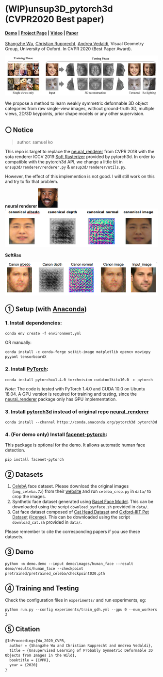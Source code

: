 # (WIP)unsup3D_pytorch3d (CVPR2020 Best paper)
#### [Demo](http://www.robots.ox.ac.uk/~vgg/blog/unsupervised-learning-of-probably-symmetric-deformable-3d-objects-from-images-in-the-wild.html) | [Project Page](https://elliottwu.com/projects/unsup3d/) | [Video](https://www.youtube.com/watch?v=5rPJyrU-WE4) | [Paper](https://arxiv.org/abs/1911.11130)
[Shangzhe Wu](https://elliottwu.com/), [Christian Rupprecht](https://chrirupp.github.io/), [Andrea Vedaldi](http://www.robots.ox.ac.uk/~vedaldi/), Visual Geometry Group, University of Oxford. In CVPR 2020 (Best Paper Award).

<img src="./img/teaser.jpg" width="800">

We propose a method to learn weakly symmetric deformable 3D object categories from raw single-view images, without ground-truth 3D, multiple views, 2D/3D keypoints, prior shape models or any other supervision.

## 〇 Notice

> author: samuel ko

This repo is target to replace the [neural_renderer](https://github.com/hiroharu-kato/neural_renderer) from CVPR 2018 with the sota renderer ICCV 2019 [Soft Rasterizer](https://github.com/ShichenLiu/SoftRas) provided by pytorch3d.
In order to compatible with the pytorch3d API, we change a little bit in `unsup3d/renderer/renderer.py` & `unsup3d/renderer/utils.py`. 

However, the effect of this implemention is not good. I will still work on this and try to fix that problem.

**neural renderer**
<img src="./img/softRas/input_image.png">
<img src="./img/neural_renderer/nr.png">

**SoftRas**

<img src="./img/softRas/nr.png">


## ① Setup (with [Anaconda](https://www.anaconda.com/))

### 1. Install dependencies:
```
conda env create -f environment.yml
```
OR manually:
```
conda install -c conda-forge scikit-image matplotlib opencv moviepy pyyaml tensorboardX
```

### 2. Install [PyTorch](https://pytorch.org/):
```
conda install pytorch==1.4.0 torchvision cudatoolkit=10.0 -c pytorch
```
*Note*: The code is tested with PyTorch 1.4.0 and CUDA 10.0 on Ubuntu 18.04. A GPU version is required for training and testing, since the [neural_renderer](https://github.com/daniilidis-group/neural_renderer) package only has GPU implementation.

### 3. Install [pytorch3d](https://github.com/facebookresearch/pytorch3d) instead of original repo [neural_renderer](https://github.com/daniilidis-group/neural_renderer)

```
conda install --channel https://conda.anaconda.org/pytorch3d pytorch3d
```

### 4. (For demo only) Install [facenet-pytorch](https://github.com/timesler/facenet-pytorch):
This package is optional for the demo. It allows automatic human face detection.
```
pip install facenet-pytorch
```

## ② Datasets
1. [CelebA](http://mmlab.ie.cuhk.edu.hk/projects/CelebA.html) face dataset. Please download the original images (`img_celeba.7z`) from their [website](http://mmlab.ie.cuhk.edu.hk/projects/CelebA.html) and run `celeba_crop.py` in `data/` to crop the images.
2. Synthetic face dataset generated using [Basel Face Model](https://faces.dmi.unibas.ch/bfm/). This can be downloaded using the script `download_synface.sh` provided in `data/`.
3. Cat face dataset composed of [Cat Head Dataset](http://academictorrents.com/details/c501571c29d16d7f41d159d699d0e7fb37092cbd) and [Oxford-IIIT Pet Dataset](http://www.robots.ox.ac.uk/~vgg/data/pets/) ([license](https://creativecommons.org/licenses/by-sa/4.0/)). This can be downloaded using the script `download_cat.sh` provided in `data/`.

Please remember to cite the corresponding papers if you use these datasets.

## ③ Demo
```
python -m demo.demo --input demo/images/human_face --result demo/results/human_face --checkpoint pretrained/pretrained_celeba/checkpoint030.pth
```

## ④ Training and Testing
Check the configuration files in `experiments/` and run experiments, eg:
```
python run.py --config experiments/train_gdh.yml --gpu 0 --num_workers 2
```

## ⑤ Citation
```
@InProceedings{Wu_2020_CVPR,
  author = {Shangzhe Wu and Christian Rupprecht and Andrea Vedaldi},
  title = {Unsupervised Learning of Probably Symmetric Deformable 3D Objects from Images in the Wild},
  booktitle = {CVPR},
  year = {2020}
}
```